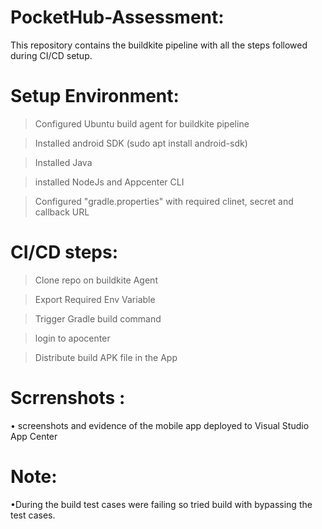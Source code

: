 # PocketHub-Assessment:
This repository contains the buildkite pipeline with  all the steps followed during CI/CD setup.

# Setup Environment:

> Configured Ubuntu build agent for buildkite pipeline 

> Installed android SDK (sudo apt install android-sdk)

> Installed Java

> installed NodeJs and Appcenter CLI 

> Configured "gradle.properties" with required clinet, secret and callback URL

# CI/CD steps:

> Clone repo on buildkite Agent

> Export Required Env Variable

> Trigger Gradle build command 

> login to apocenter 

> Distribute build APK file in the App 

# Scrrenshots :
•	screenshots and evidence of the mobile app deployed to Visual Studio App Center





# Note:
 •During the build test cases were failing so tried build with bypassing the test cases. 
